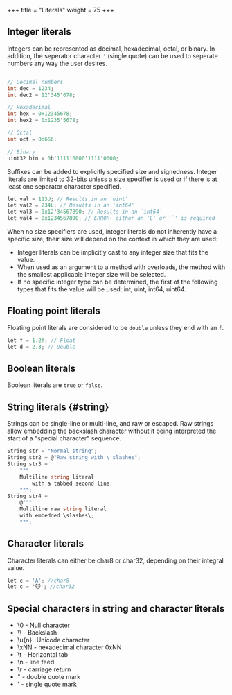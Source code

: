 +++
title = "Literals"
weight = 75
+++

## Integer literals

Integers can be represented as decimal, hexadecimal, octal, or binary. In addition, the seperator character `'` (single quote) can be used to seperate numbers any way the user desires.

```C#

// Decimal numbers
int dec = 1234;
int dec2 = 12'345'678;

// Hexadecimal
int hex = 0x12345678;
int hex2 = 0x1235'5678;

// Octal
int oct = 0o666;

// Binary
uint32 bin = 0b'1111'0000'1111'0000;
```

Suffixes can be added to explicitly specified size and signedness. Integer literals are limited to 32-bits unless a size specifier is used or if there is at least one separator character specified.

```C#
let val = 123U; // Results in an 'uint'
let val2 = 234L; // Results in an 'int64'
let val3 = 0x12'34567890; // Results in an `int64`
let val4 = 0x1234567890; // ERROR- either an 'L' or '`' is required
```

When no size specifiers are used, integer literals do not inherently have a specific size; their size will depend on the context in which they are used:

* Integer literals can be implicitly cast to any integer size that fits the value.
* When used as an argument to a method with overloads, the method with the smallest applicable integer size will be selected.
* If no specific integer type can be determined, the first of the following types that fits the value will be used: int, uint, int64, uint64.


## Floating point literals

Floating point literals are considered to be `double` unless they end with an `f`.

```C#
let f = 1.2f; // Float
let d = 2.3; // Double
```

## Boolean literals

Boolean literals are `true` or `false`.

## String literals {#string}

Strings can be single-line or multi-line, and raw or escaped. Raw strings allow embedding the backslash character without it being interpreted the start of a "special character" sequence.

```C#
String str = "Normal string";
String str2 = @"Raw string with \ slashes";
String str3 = 
	"""
	Multiline string literal
		with a tabbed second line;
	""";
String str4 = 
	@"""
	Multiline raw string literal
	with embedded \slashes\;
	""";
```

## Character literals

Character literals can either be char8 or char32, depending on their integral value.

```C#
let c = 'A'; //char8
let c = '🐱'; //char32 
```

## Special characters in string and character literals

* \0 - Null character
* \\\\ - Backslash
* \u{n} -Unicode character
* \xNN - hexadecimal character 0xNN
* \t - Horizontal tab
* \n - line feed
* \r - carriage return
* \" - double quote mark
* \' - single quote mark